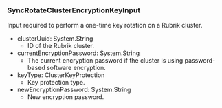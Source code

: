 ### SyncRotateClusterEncryptionKeyInput
Input required to perform a one-time key rotation on a Rubrik cluster.

- clusterUuid: System.String
  - ID of the Rubrik cluster.
- currentEncryptionPassword: System.String
  - The current encryption password if the cluster is using password-based software encryption.
- keyType: ClusterKeyProtection
  - Key protection type.
- newEncryptionPassword: System.String
  - New encryption password.
